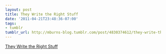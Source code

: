 ```yaml
---
layout: post
title: They Write the Right Stuff
date: '2011-04-21T23:48:36-07:00'
tags:
- tumblr
tumblr_url: http://mburns-blog.tumblr.com/post/4830374612/they-write-the-right-stuff
---
```

<a href="http://www.fastcompany.com/node/28121/print">They Write the Right Stuff</a>

